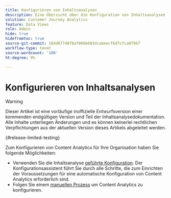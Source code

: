 ```yaml
---
title: Konfigurieren von Inhaltsanalysen
description: Eine Übersicht über die Konfiguration von Inhaltsanalysen
solution: Customer Journey Analytics
feature: Data Views
role: Admin
hide: true
hidefromtoc: true
source-git-commit: 164d67748f8af066b603dcabeecf6d7cfca0f947
workflow-type: tm+mt
source-wordcount: '100'
ht-degree: 0%

---
```


# Konfigurieren von Inhaltsanalysen

>[!WARNING]
>
>Dieser Artikel ist eine vorläufige inoffizielle Entwurfsversion einer kommenden endgültigen Version und Teil der Inhaltsanalysedokumentation. Alle Inhalte unterliegen Änderungen und es können keinerlei rechtlichen Verpflichtungen aus der aktuellen Version dieses Artikels abgeleitet werden.
>

{#release-limited-testing}

Zum Konfigurieren von Content Analytics für Ihre Organisation haben Sie folgende Möglichkeiten:

* Verwenden Sie die Inhaltsanalyse [geführte Konfiguration](guided.md). Der Konfigurationsassistent führt Sie durch alle Schritte, die zum Einrichten der Voraussetzungen für eine automatische Konfiguration von Content Analytics erforderlich sind.
* Folgen Sie einem [manuellen Prozess](manual.md) um Content Analytics zu konfigurieren.

